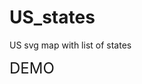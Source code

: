 # US_states
US svg map with list of states

<a href='https://dimagapfild.github.io/bootstrapLearning/' style='text-decoration:none;font-size:24px;' target="_blank">DEMO</a>
